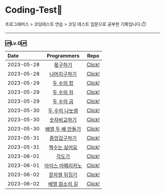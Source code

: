 # __Coding-Test💯__<br/>
프로그래머스 > 코딩테스트 연습 > 코딩 테스트 입문으로 공부한 기록입니다.⏱️

------
### 🆙Lv.0🆙
| Date       |                                      Programmers                                      |                                                                    Repo                                                                    |
| :--------- | :-----------------------------------------------------------------------------------: | :----------------------------------------------------------------------------------------------------------------------------------------: |
| 2023-05-28 |     [몫구하기](https://school.programmers.co.kr/learn/courses/30/lessons/120805)      |                   [Click!](https://github.com/jiuuij/Coding-Test/blob/main/Lv.0/%EB%AA%AB%EA%B5%AC%ED%95%98%EA%B8%B0.js)                   |
| 2023-05-28 |   [나머지구하기](https://school.programmers.co.kr/learn/courses/30/lessons/120810)    |          [Click!](https://github.com/jiuuij/Coding-Test/blob/main/Lv.0/%EB%82%98%EB%A8%B8%EC%A7%80%EA%B5%AC%ED%95%98%EA%B8%B0.js)          |
| 2023-05-29 |    [두 수의 합](https://school.programmers.co.kr/learn/courses/30/lessons/120802)     |                [Click!](https://github.com/jiuuij/Coding-Test/blob/main/Lv.0/%EB%91%90%20%EC%88%98%EC%9D%98%20%ED%95%A9.js)                |
| 2023-05-29 |    [두 수의 차](https://school.programmers.co.kr/learn/courses/30/lessons/120803)     |                [Click!](https://github.com/jiuuij/Coding-Test/blob/main/Lv.0/%EB%91%90%20%EC%88%98%EC%9D%98%20%EC%B0%A8.js)                |
| 2023-05-29 |    [두 수의 곱](https://school.programmers.co.kr/learn/courses/30/lessons/120804)     |                [Click!](https://github.com/jiuuij/Coding-Test/blob/main/Lv.0/%EB%91%90%20%EC%88%98%EC%9D%98%20%EA%B3%B1.js)                |
| 2023-05-30 |  [두 수의 나눗셈](https://school.programmers.co.kr/learn/courses/30/lessons/120806)   |       [Click!](https://github.com/jiuuij/Coding-Test/blob/main/Lv.0/%EB%91%90%20%EC%88%98%EC%9D%98%20%EB%82%98%EB%88%97%EC%85%88.js)       |
| 2023-05-30 |   [숫자비교하기](https://school.programmers.co.kr/learn/courses/30/lessons/120807)    |          [Click!](https://github.com/jiuuij/Coding-Test/blob/main/Lv.0/%EC%88%AB%EC%9E%90%EB%B9%84%EA%B5%90%ED%95%98%EA%B8%B0.js)          |
| 2023-05-30 | [배열 두 배 만들기](https://school.programmers.co.kr/learn/courses/30/lessons/120809) | [Click!](https://github.com/jiuuij/Coding-Test/blob/main/Lv.0/%EB%B0%B0%EC%97%B4%20%EB%91%90%20%EB%B0%B0%20%EB%A7%8C%EB%93%A4%EA%B8%B0.js) |
| 2023-05-31 |   [중앙값구하기](https://school.programmers.co.kr/learn/courses/30/lessons/120811)    |          [Click!](https://github.com/jiuuij/Coding-Test/blob/main/Lv.0/%EC%A4%91%EC%95%99%EA%B0%92%EA%B5%AC%ED%95%98%EA%B8%B0.js)          |
| 2023-05-31 |   [짝수는 싫어요](https://school.programmers.co.kr/learn/courses/30/lessons/120813)   |        [Click!](https://github.com/jiuuij/Coding-Test/blob/main/Lv.0/%EC%A7%9D%EC%88%98%EB%8A%94%20%EC%8B%AB%EC%96%B4%EC%9A%94.js)         |
| 2023-06-01 |      [각도기](https://school.programmers.co.kr/learn/courses/30/lessons/120829)       |                       [Click!](https://github.com/jiuuij/Coding-Test/blob/main/Lv.0/%EA%B0%81%EB%8F%84%EA%B8%B0.js)                        |
| 2023-06-01 | [아이스 아메리카노](https://school.programmers.co.kr/learn/courses/30/lessons/120819) | [Click!](https://github.com/jiuuij/Coding-Test/blob/main/Lv.0/%EC%95%84%EC%9D%B4%EC%8A%A4%EC%95%84%EB%A9%94%EB%A6%AC%EC%B9%B4%EB%85%B8.js) |
| 2023-06-02 |   [문자열 뒤집기](https://school.programmers.co.kr/learn/courses/30/lessons/120822)   |        [Click!](https://github.com/jiuuij/Coding-Test/blob/main/Lv.0/%EB%AC%B8%EC%9E%90%EC%97%B4%20%EB%92%A4%EC%A7%91%EA%B8%B0.js)         |
| 2023-06-02 |  [배열 원소의 길](https://school.programmers.co.kr/learn/courses/30/lessons/120854)   |  [Click!](https://github.com/jiuuij/Coding-Test/blob/main/Lv.0/%EB%B0%B0%EC%97%B4%20%EC%9B%90%EC%86%8C%EC%9D%98%20%EA%B8%B8%EC%9D%B4.js)   |

